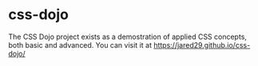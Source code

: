 # css-dojo
The CSS Dojo project exists as a demostration of applied CSS concepts,
both basic and advanced. You can visit it at https://jared29.github.io/css-dojo/